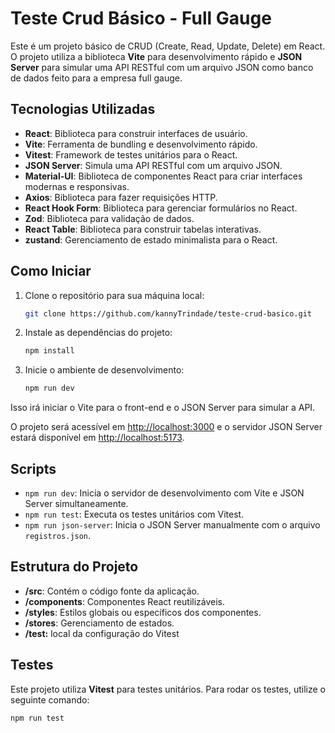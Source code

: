 # Teste Crud Básico - Full Gauge

Este é um projeto básico de CRUD (Create, Read, Update, Delete) em React. O projeto utiliza a biblioteca **Vite** para desenvolvimento rápido e **JSON Server** para simular uma API RESTful com um arquivo JSON como banco de dados feito para a empresa full gauge.

## Tecnologias Utilizadas

- **React**: Biblioteca para construir interfaces de usuário.
- **Vite**: Ferramenta de bundling e desenvolvimento rápido.
- **Vitest**: Framework de testes unitários para o React.
- **JSON Server**: Simula uma API RESTful com um arquivo JSON.
- **Material-UI**: Biblioteca de componentes React para criar interfaces modernas e responsivas.
- **Axios**: Biblioteca para fazer requisições HTTP.
- **React Hook Form**: Biblioteca para gerenciar formulários no React.
- **Zod**: Biblioteca para validação de dados.
- **React Table**: Biblioteca para construir tabelas interativas.
- **zustand**: Gerenciamento de estado minimalista para o React.

## Como Iniciar

1. Clone o repositório para sua máquina local:

   ```bash
   git clone https://github.com/kannyTrindade/teste-crud-basico.git
   ```
2. Instale as dependências do projeto:

   ```bash
   npm install
   ```
3. Inicie o ambiente de desenvolvimento:

   ```bash
   npm run dev
   ```

Isso irá iniciar o Vite para o front-end e o JSON Server para simular a API.

O projeto será acessível em [http://localhost:3000]() e o servidor JSON Server estará disponível em [http://localhost:5173]().

## Scripts

* `npm run dev`: Inicia o servidor de desenvolvimento com Vite e JSON Server simultaneamente.
* `npm run test`: Executa os testes unitários com Vitest.
* `npm run json-server`: Inicia o JSON Server manualmente com o arquivo `registros.json`.

## Estrutura do Projeto

* **/src**: Contém o código fonte da aplicação.
* **/components**: Componentes React reutilizáveis.
* **/styles**: Estilos globais ou específicos dos componentes.
* **/stores**: Gerenciamento de estados.
* **/test:** local da configuração do Vitest

## Testes

Este projeto utiliza **Vitest** para testes unitários. Para rodar os testes, utilize o seguinte comando:

```bash
npm run test
```
